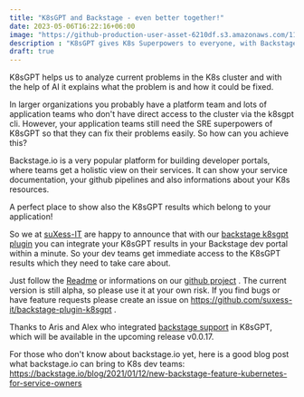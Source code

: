 ```yaml
---
title: "K8sGPT and Backstage - even better together!"
date: 2023-05-06T16:22:16+06:00
image: "https://github-production-user-asset-6210df.s3.amazonaws.com/11465610/243298043-24591cc2-1290-4a3b-bf91-4d6e5b1a89cf.png"
description : "K8sGPT gives K8s Superpowers to everyone, with Backstage directly to the service owners"
draft: true
---
```


K8sGPT helps us to analyze current problems in the K8s cluster and with the help of AI it explains what the problem is and how it could be fixed.

In larger organizations you probably have a platform team and lots of application teams who don't have direct access to the cluster via the k8sgpt cli. However, your application teams still need the SRE superpowers of K8sGPT so that they can fix their problems easily. So how can you achieve this?

Backstage.io is a very popular platform for building developer portals, where teams get a holistic view on their services. It can show your service documentation, your github pipelines and also informations about your K8s resources.

A perfect place to show also the K8sGPT results which belong to your application!

So we at [suXess-IT](https://www.suxess-it.com/) are happy to announce that with our [backstage k8sgpt plugin](https://www.npmjs.com/package/@suxess-it/backstage-plugin-k8sgpt) you can integrate your K8sGPT results in your Backstage dev portal within a minute. So your dev teams get immediate access to the K8sGPT results which they need to take care about.

Just follow the [Readme](https://www.npmjs.com/package/@suxess-it/backstage-plugin-k8sgpt?activeTab=readme) or informations on our [github project](https://github.com/suxess-it/backstage-plugin-k8sgpt) . The current version is still alpha, so please use it at your own risk. If you find bugs or have feature requests please create an issue on https://github.com/suxess-it/backstage-plugin-k8sgpt .

Thanks to Aris and Alex who integrated [backstage support](https://github.com/k8sgpt-ai/k8sgpt-operator/pull/127) in K8sGPT, which will be available in the upcoming release v0.0.17.

For those who don't know about backstage.io yet, here is a good blog post what backstage.io can bring to K8s dev teams: https://backstage.io/blog/2021/01/12/new-backstage-feature-kubernetes-for-service-owners